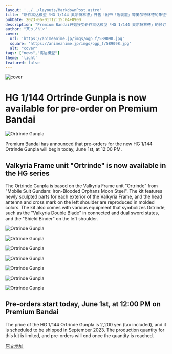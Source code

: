 ```yaml
---
layout: '../../layouts/MarkdownPost.astro'
title: "新作高达模型「HG 1/144 奥尔特林德」开售！附带「盾装置」等奥尔特林德的象征性装备"
pubDate: 2023-06-01T12:15:04+0900
description: "Premium Bandai开始接受新作高达模型「HG 1/144 奥尔特林德」的预订！"
author: "茶っプリン"
cover:
  url: 'https://animeanime.jp/imgs/ogp_f/589098.jpg'
  square: 'https://animeanime.jp/imgs/ogp_f/589098.jpg'
  alt: "cover"
tags: ["news","高达模型"]
theme: 'light'
featured: false
---
```

![cover](https://animeanime.jp/imgs/ogp_f/589098.jpg)

# HG 1/144 Ortrinde Gunpla is now available for pre-order on Premium Bandai

![Ortrinde Gunpla](https://static.cdnanime.biz/wp-content/uploads/2022/06/Ortrinde-Gunpla.jpg)

Premium Bandai has announced that pre-orders for the new HG 1/144 Ortrinde Gunpla will begin today, June 1st, at 12:00 PM.

## Valkyria Frame unit "Ortrinde" is now available in the HG series

The Ortrinde Gunpla is based on the Valkyria Frame unit "Ortrinde" from "Mobile Suit Gundam: Iron-Blooded Orphans Moon Steel". The kit features newly sculpted parts for each exterior of the Valkyria Frame, and the head antenna and cross mark on the left shoulder are reproduced in molded colors. The kit also comes with various equipment that symbolizes Ortrinde, such as the "Valkyria Double Blade" in connected and dual sword states, and the "Shield Binder" on the left shoulder.

![Ortrinde Gunpla](https://static.cdnanime.biz/wp-content/uploads/2022/06/Ortrinde-Gunpla-2.jpg)

![Ortrinde Gunpla](https://static.cdnanime.biz/wp-content/uploads/2022/06/Ortrinde-Gunpla-3.jpg)

![Ortrinde Gunpla](https://static.cdnanime.biz/wp-content/uploads/2022/06/Ortrinde-Gunpla-4.jpg)

![Ortrinde Gunpla](https://static.cdnanime.biz/wp-content/uploads/2022/06/Ortrinde-Gunpla-5.jpg)

![Ortrinde Gunpla](https://static.cdnanime.biz/wp-content/uploads/2022/06/Ortrinde-Gunpla-6.jpg)

![Ortrinde Gunpla](https://static.cdnanime.biz/wp-content/uploads/2022/06/Ortrinde-Gunpla-7.jpg)

![Ortrinde Gunpla](https://static.cdnanime.biz/wp-content/uploads/2022/06/Ortrinde-Gunpla-8.jpg)

## Pre-orders start today, June 1st, at 12:00 PM on Premium Bandai

The price of the HG 1/144 Ortrinde Gunpla is 2,200 yen (tax included), and it is scheduled to be shipped in September 2023. The production quantity for this kit is limited, and pre-orders will end once the quantity is reached.

[原文地址](https://animeanime.jp/article/2023/06/01/77676.html)